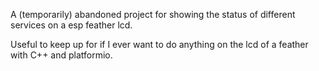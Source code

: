 A (temporarily) abandoned project for showing the status of different services on a esp feather lcd.

Useful to keep up for if I ever want to do anything on the lcd of a feather with C++ and platformio.

